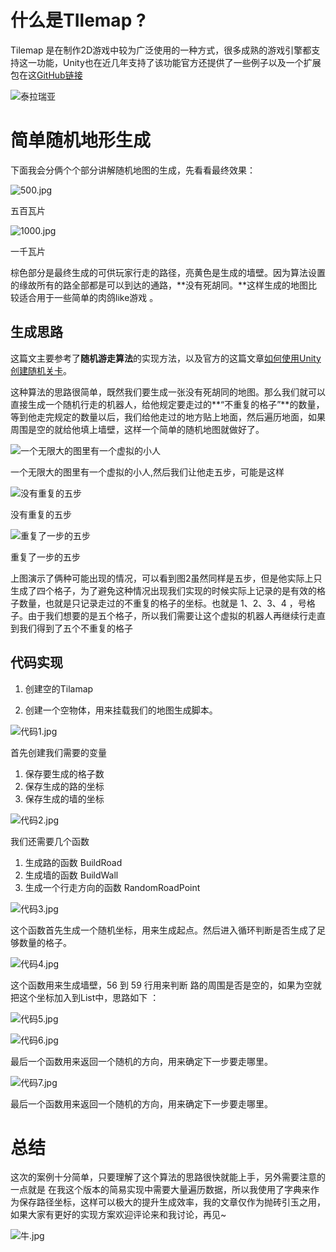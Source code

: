 # 什么是TIlemap ?

Tilemap 是在制作2D游戏中较为广泛使用的一种方式，很多成熟的游戏引擎都支持这一功能，Unity也在近几年支持了该功能官方还提供了一些例子以及一个扩展包在这[GitHub链接](https://github.com/Unity-Technologies/2d-techdemos)

![泰拉瑞亚](https://i.loli.net/2019/08/08/BmKb1ntQCo3z9yg.jpg)

# 简单随机地形生成

下面我会分俩个个部分讲解随机地图的生成，先看看最终效果：

![500.jpg](https://i.loli.net/2019/08/08/RAvl63P27oUC4Ek.jpg)

五百瓦片

![1000.jpg](https://i.loli.net/2019/08/08/gcbxpKwNlvsOaFk.jpg)

一千瓦片

棕色部分是最终生成的可供玩家行走的路径，亮黄色是生成的墙壁。因为算法设置的缘故所有的路全部都是可以到达的通路，**没有死胡同。**这样生成的地图比较适合用于一些简单的肉鸽like游戏 。

## 生成思路

​    这篇文主要参考了**随机游走算法**的实现方法，以及官方的这篇文章[如何使用Unity创建随机关卡](https://connect.unity.com/p/ru-he-shi-yong-unitychuang-jian-sui-ji-guan-qia)。

​    这种算法的思路很简单，既然我们要生成一张没有死胡同的地图。那么我们就可以直接生成一个随机行走的机器人，给他规定要走过的**“不重复的格子”**的数量，等到他走完规定的数量以后，我们给他走过的地方贴上地面，然后遍历地面，如果周围是空的就给他填上墙壁，这样一个简单的随机地图就做好了。

![一个无限大的图里有一个虚拟的小人](https://i.loli.net/2019/08/08/OkaTS1ZzGXoJKRP.jpg)

一个无限大的图里有一个虚拟的小人,然后我们让他走五步，可能是这样

![没有重复的五步](https://i.loli.net/2019/08/08/xAvukmnsMfwJeBz.jpg)

没有重复的五步

![重复了一步的五步](https://i.loli.net/2019/08/08/s7Z2ebdwYUQiGzV.jpg)

重复了一步的五步

​    上图演示了俩种可能出现的情况，可以看到图2虽然同样是五步，但是他实际上只生成了四个格子，为了避免这种情况出现我们实现的时候实际上记录的是有效的格子数量，也就是只记录走过的不重复的格子的坐标。也就是 1、2、3、4 ，号格子。由于我们想要的是五个格子，所以我们需要让这个虚拟的机器人再继续行走直到我们得到了五个不重复的格子

## 代码实现

1. 创建空的Tilamap

2. 创建一个空物体，用来挂载我们的地图生成脚本。

![代码1.jpg](https://i.loli.net/2019/08/08/dfDbqEAysv4Krau.jpg)

首先创建我们需要的变量

1. 保存要生成的格子数
2. 保存生成的路的坐标
3. 保存生成的墙的坐标

![代码2.jpg](https://i.loli.net/2019/08/08/3o4DehFnqALsXY8.jpg)

我们还需要几个函数

1. 生成路的函数 BuildRoad
2. 生成墙的函数 BuildWall
3. 生成一个行走方向的函数 RandomRoadPoint

![代码3.jpg](https://i.loli.net/2019/08/08/PnDvSqYpB8Exs45.jpg)

这个函数首先生成一个随机坐标，用来生成起点。然后进入循环判断是否生成了足够数量的格子。

![代码4.jpg](https://i.loli.net/2019/08/08/c4gVrldDYF8Sz5s.jpg)

这个函数用来生成墙壁，56 到 59 行用来判断 路的周围是否是空的，如果为空就把这个坐标加入到List中，思路如下 ：

![代码5.jpg](https://i.loli.net/2019/08/08/v8D7Y2jyFEoMH61.jpg)

![代码6.jpg](https://i.loli.net/2019/08/08/kSm2lHvPaj3fNVC.jpg)

最后一个函数用来返回一个随机的方向，用来确定下一步要走哪里。

![代码7.jpg](https://i.loli.net/2019/08/08/eBAVRXcxE45JUkS.jpg)

最后一个函数用来返回一个随机的方向，用来确定下一步要走哪里。

# 总结

这次的案例十分简单，只要理解了这个算法的思路很快就能上手，另外需要注意的一点就是 在我这个版本的简易实现中需要大量遍历数据，所以我使用了字典来作为保存路径坐标，这样可以极大的提升生成效率，我的文章仅作为抛砖引玉之用，如果大家有更好的实现方案欢迎评论来和我讨论，再见~

![牛.jpg](https://i.loli.net/2019/08/08/J1vgVLsZ4fxPMaX.jpg)